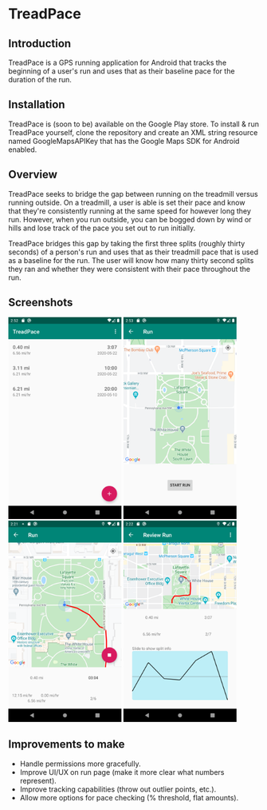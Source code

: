 # TreadPace

## Introduction

TreadPace is a GPS running application for Android that tracks the beginning of a user's run and uses that as their baseline pace for the duration of the run.

## Installation

TreadPace is (soon to be) available on the Google Play store. To install & run TreadPace yourself, clone the repository and create an XML string resource named GoogleMapsAPIKey that has the Google Maps SDK for Android enabled.

## Overview

TreadPace seeks to bridge the gap between running on the treadmill versus running outside. On a treadmill, a user is able is set their pace and know that they're consistently running at the same speed for however long they run. However, when you run outside, you can be bogged down by wind or hills and lose track of the pace you set out to run initially. 

TreadPace bridges this gap by taking the first three splits (roughly thirty seconds) of a person's run and uses that as their treadmill pace that is used as a baseline for the run. The user will know how many thirty second splits they ran and whether they were consistent with their pace throughout the run.


## Screenshots

<img src="images/home_screen.png" alt="Home screen" width="45%" height="45%" /> <img src="images/run_before.png" alt="Before run"  width="45%" height="45%" /> 
<img src="images/run_inprogress.png" alt="Run in progress" width="45%" height="45%" /> <img src="images/review.png" alt="Review run"  width="45%" height="45%" /> 

## Improvements to make
- Handle permissions more gracefully.
- Improve UI/UX on run page (make it more clear what numbers represent).
- Improve tracking capabilities (throw out outlier points, etc.).
- Allow more options for pace checking (% threshold, flat amounts).
